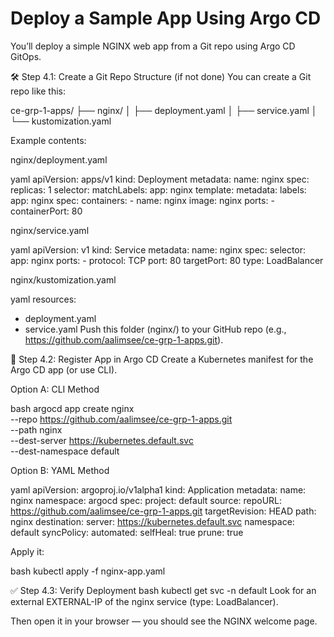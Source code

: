 # Deploy a Sample App Using Argo CD
You’ll deploy a simple NGINX web app from a Git repo using Argo CD GitOps.

🛠️ Step 4.1: Create a Git Repo Structure (if not done)
You can create a Git repo like this:

ce-grp-1-apps/
├── nginx/
│   ├── deployment.yaml
│   ├── service.yaml
│   └── kustomization.yaml

Example contents:

nginx/deployment.yaml

yaml
apiVersion: apps/v1
kind: Deployment
metadata:
  name: nginx
spec:
  replicas: 1
  selector:
    matchLabels:
      app: nginx
  template:
    metadata:
      labels:
        app: nginx
    spec:
      containers:
      - name: nginx
        image: nginx
        ports:
        - containerPort: 80

nginx/service.yaml

yaml
apiVersion: v1
kind: Service
metadata:
  name: nginx
spec:
  selector:
    app: nginx
  ports:
    - protocol: TCP
      port: 80
      targetPort: 80
  type: LoadBalancer

nginx/kustomization.yaml

yaml
resources:
  - deployment.yaml
  - service.yaml
Push this folder (nginx/) to your GitHub repo (e.g., https://github.com/aalimsee/ce-grp-1-apps.git).

🧩 Step 4.2: Register App in Argo CD
Create a Kubernetes manifest for the Argo CD app (or use CLI).

Option A: CLI Method

bash
argocd app create nginx \
  --repo https://github.com/aalimsee/ce-grp-1-apps.git \
  --path nginx \
  --dest-server https://kubernetes.default.svc \
  --dest-namespace default

Option B: YAML Method

yaml
apiVersion: argoproj.io/v1alpha1
kind: Application
metadata:
  name: nginx
  namespace: argocd
spec:
  project: default
  source:
    repoURL: https://github.com/aalimsee/ce-grp-1-apps.git
    targetRevision: HEAD
    path: nginx
  destination:
    server: https://kubernetes.default.svc
    namespace: default
  syncPolicy:
    automated:
      selfHeal: true
      prune: true

Apply it:

bash
kubectl apply -f nginx-app.yaml

✅ Step 4.3: Verify Deployment
bash
kubectl get svc -n default
Look for an external EXTERNAL-IP of the nginx service (type: LoadBalancer).

Then open it in your browser — you should see the NGINX welcome page.

